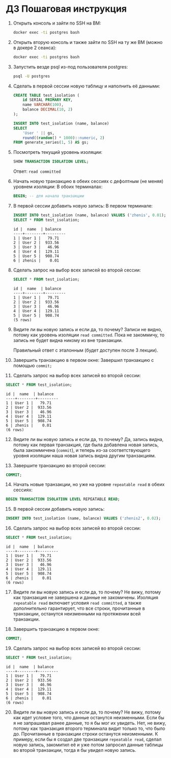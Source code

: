 
# ДЗ Пошаговая инструкция

1. Открыть консоль и зайти по SSH на ВМ:
   ```bash
   docker exec -ti postgres bash
   ```

2. Открыть вторую консоль и также зайти по SSH на ту же ВМ (можно в докере 2 сеанса):
   ```bash
   docker exec -ti postgres bash
   ```

3. Запустить везде psql из-под пользователя postgres:
   ```bash
   psql -U postgres
   ```

4. Сделать в первой сессии новую таблицу и наполнить её данными:
   ```sql
   CREATE TABLE test_isolation (
       id SERIAL PRIMARY KEY,
       name VARCHAR(100),
       balance DECIMAL(10, 2)
   );

   INSERT INTO test_isolation (name, balance)
   SELECT 
       'User ' || gs,
       round((random() * 1000)::numeric, 2)
   FROM generate_series(1, 5) AS gs;
   ```

5. Посмотреть текущий уровень изоляции:
   ```sql
   SHOW TRANSACTION ISOLATION LEVEL;
   ```
   Ответ: `read committed`

6. Начать новую транзакцию в обеих сессиях с дефолтным (не меняя) уровнем изоляции:
   В обоих терминалах:
   ```sql
   BEGIN; -- для начала транзакции
   ```

7. В первой сессии добавить новую запись:
   В первом терминале:
   ```sql
   INSERT INTO test_isolation (name, balance) VALUES ('zhenis', 0.01);
   SELECT * FROM test_isolation;
   ```
   ```
   id |  name  | balance 
   ----+--------+---------
   1 | User 1 |   79.71
   2 | User 2 |  933.56
   3 | User 3 |   46.96
   4 | User 4 |  129.11
   5 | User 5 |  908.74
   6 | zhenis |    0.01
   ```

8. Сделать запрос на выбор всех записей во второй сессии:
   ```sql
   SELECT * FROM test_isolation;
   ```
   ```
   id |  name  | balance 
   ----+--------+---------
   1 | User 1 |   79.71
   2 | User 2 |  933.56
   3 | User 3 |   46.96
   4 | User 4 |  129.11
   5 | User 5 |  908.74
   (5 rows)
   ```

9. Видите ли вы новую запись и если да, то почему?
   Записи не видно, потому как уровень изоляции `read committed`. Пока не закоммичу, то запись не будет видна никому из вне транзакции.

   Правильный ответ с эталонным (будет доступен после 3 лекции).

10. Завершить транзакцию в первом окне:
   Завершил транзакцию с помощью `commit;`

11. Сделать запрос на выбор всех записей во второй сессии:
   ```sql
   SELECT * FROM test_isolation;
   ```
   ```
   id |  name  | balance 
   ----+--------+---------
   1 | User 1 |   79.71
   2 | User 2 |  933.56
   3 | User 3 |   46.96
   4 | User 4 |  129.11
   5 | User 5 |  908.74
   6 | zhenis |    0.01
   (6 rows)
   ```

12. Видите ли вы новую запись и если да, то почему?
   Да, запись видна, потому как первая транзакция, где была добавлена новая запись, была закоммичена (`commit`), и теперь из-за соответствующего уровня изоляции наша новая запись видна другим транзакциям.

13. Завершите транзакцию во второй сессии:
   ```sql
   COMMIT;
   ```

14. Начать новые транзакции, но уже на уровне `repeatable read` в обеих сессиях:
   ```sql
   BEGIN TRANSACTION ISOLATION LEVEL REPEATABLE READ;
   ```

15. В первой сессии добавить новую запись:
   ```sql
   INSERT INTO test_isolation (name, balance) VALUES ('zhenis2', 0.02);
   ```

16. Сделать запрос на выбор всех записей во второй сессии:
   ```sql
   SELECT * FROM test_isolation;
   ```
   ```
   id |  name  | balance 
   ----+--------+---------
   1 | User 1 |   79.71
   2 | User 2 |  933.56
   3 | User 3 |   46.96
   4 | User 4 |  129.11
   5 | User 5 |  908.74
   6 | zhenis |    0.01
   (6 rows)
   ```

17. Видите ли вы новую запись и если да, то почему?
   Не вижу, потому как транзакция не завершена и данные не закомичены. 
   Изоляция `repeatable read` включает условия `read committed`, а также дополнительно гарантирует, что все строки, прочитанные в транзакции, останутся неизменными на протяжении всей транзакции.

18. Завершить транзакцию в первом окне:
   ```sql
   COMMIT;
   ```

19. Сделать запрос на выбор всех записей во второй сессии:
   ```sql
   SELECT * FROM test_isolation;
   ```
   ```
   id |  name  | balance 
   ----+--------+---------
   1 | User 1 |   79.71
   2 | User 2 |  933.56
   3 | User 3 |   46.96
   4 | User 4 |  129.11
   5 | User 5 |  908.74
   6 | zhenis |    0.01
   (6 rows)
   ```

20. Видите ли вы новую запись и если да, то почему?
   Не вижу, потому как идет условие того, что данные останутся неизменными. Если бы я не запрашивал ранее данные, то я бы мог их увидеть.
   Нет, не вижу, потому как транзакция второго терминала видит только то, что было до. Прочитанные в транзакции строки останутся неизменными. 
   К примеру, если бы я создал две транзакции `repeatable read`, сделал новую запись, закомитил её и уже потом запросил данные таблицы во второй транзакции, тогда я бы увидел новую запись.
